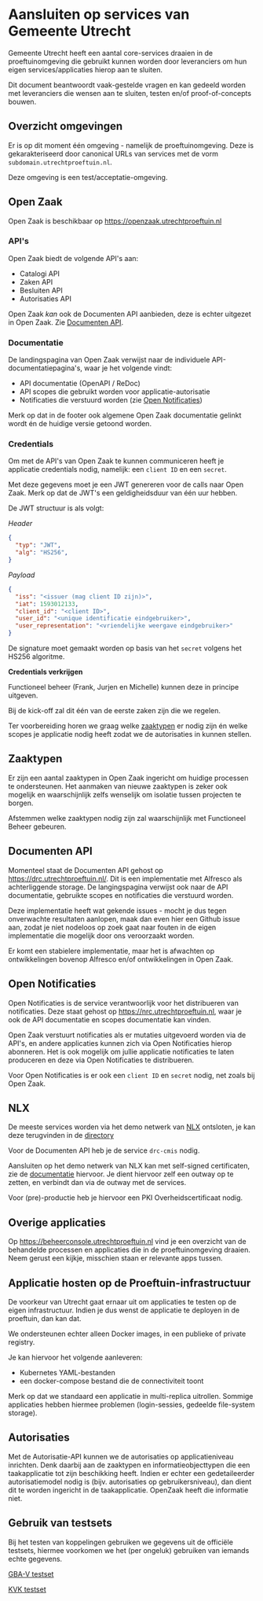 # Aansluiten op services van Gemeente Utrecht

Gemeente Utrecht heeft een aantal core-services draaien in de proeftuinomgeving die
gebruikt kunnen worden door leveranciers om hun eigen services/applicaties hierop
aan te sluiten.

Dit document beantwoordt vaak-gestelde vragen en kan gedeeld worden met leveranciers
die wensen aan te sluiten, testen en/of proof-of-concepts bouwen.

## Overzicht omgevingen

Er is op dit moment één omgeving - namelijk de proeftuinomgeving. Deze is
gekarakteriseerd door canonical URLs van services met de vorm
`subdomain.utrechtproeftuin.nl`.

Deze omgeving is een test/acceptatie-omgeving.

## Open Zaak

Open Zaak is beschikbaar op https://openzaak.utrechtproeftuin.nl

### API's

Open Zaak biedt de volgende API's aan:

* Catalogi API
* Zaken API
* Besluiten API
* Autorisaties API

Open Zaak _kan_ ook de Documenten API aanbieden, deze is echter uitgezet in Open Zaak.
Zie [Documenten API](#documenten-api).

### Documentatie

De landingspagina van Open Zaak verwijst naar de individuele API-documentatiepagina's,
waar je het volgende vindt:

- API documentatie (OpenAPI / ReDoc)
- API scopes die gebruikt worden voor applicatie-autorisatie
- Notificaties die verstuurd worden (zie [Open Notificaties](#open-notificaties))

Merk op dat in de footer ook algemene Open Zaak documentatie gelinkt wordt én de huidige
versie getoond worden.

### Credentials

Om met de API's van Open Zaak te kunnen communiceren heeft je applicatie credentials
nodig, namelijk: een `client ID` en een `secret`.

Met deze gegevens moet je een JWT genereren voor de calls naar Open Zaak. Merk op dat de
JWT's een geldigheidsduur van één uur hebben.

De JWT structuur is als volgt:

_Header_

```json
{
  "typ": "JWT",
  "alg": "HS256",
}
```

_Payload_

```json
{
  "iss": "<issuer (mag client ID zijn)>",
  "iat": 1593012133,
  "client_id": "<client ID>",
  "user_id": "<unique identificatie eindgebruiker>",
  "user_representation": "<vriendelijke weergave eindgebruiker>"
}
```

De signature moet gemaakt worden op basis van het `secret` volgens het HS256 algoritme.

**Credentials verkrijgen**

Functioneel beheer (Frank, Jurjen en Michelle) kunnen deze in principe uitgeven.

Bij de kick-off zal dit één van de eerste zaken zijn die we regelen.

Ter voorbereiding horen we graag welke [zaaktypen](#zaaktypen) er nodig zijn én welke
scopes je applicatie nodig heeft zodat we de autorisaties in kunnen stellen.

## Zaaktypen

Er zijn een aantal zaaktypen in Open Zaak ingericht om huidige processen te
ondersteunen. Het aanmaken van nieuwe zaaktypen is zeker ook mogelijk en waarschijnlijk
zelfs wenselijk om isolatie tussen projecten te borgen.

Afstemmen welke zaaktypen nodig zijn zal waarschijnlijk met Functioneel Beheer gebeuren.

## Documenten API

Momenteel staat de Documenten API gehost op https://drc.utrechtproeftuin.nl/. Dit is een
implementatie met Alfresco als achterliggende storage. De langingspagina verwijst ook
naar de API documentatie, gebruikte scopes en notificaties die verstuurd worden.

Deze implementatie heeft wat gekende issues - mocht je dus tegen onverwachte resultaten
aanlopen, maak dan even hier een Github issue aan, zodat je niet nodeloos op zoek gaat
naar fouten in de eigen implementatie die mogelijk door ons veroorzaakt worden.

Er komt een stabielere implementatie, maar het is afwachten op ontwikkelingen bovenop
Alfresco en/of ontwikkelingen in Open Zaak.

## Open Notificaties

Open Notificaties is de service verantwoorlijk voor het distribueren van notificaties.
Deze staat gehost op https://nrc.utrechtproeftuin.nl, waar je ook de API documentatie
en scopes documentatie kan vinden.

Open Zaak verstuurt notificaties als er mutaties uitgevoerd worden via de API's, en
andere applicaties kunnen zich via Open Notificaties hierop abonneren. Het is ook
mogelijk om jullie applicatie notificaties te laten produceren en deze via Open
Notificaties te distribueren.

Voor Open Notificaties is er ook een `client ID` en `secret` nodig, net zoals bij Open
Zaak.

## NLX

De meeste services worden via het demo netwerk van [NLX](https://nlx.io) ontsloten, je
kan deze terugvinden in de [directory](https://directory.demo.nlx.io/?q=utrecht)

Voor de Documenten API heb je de service `drc-cmis` nodig.

Aansluiten op het demo netwerk van NLX kan met self-signed certificaten, zie de
[documentatie](https://docs.nlx.io) hiervoor. Je dient hiervoor zelf een outway op te
zetten, en verbindt dan via de outway met de services.

Voor (pre)-productie heb je hiervoor een PKI Overheidscertificaat nodig.

## Overige applicaties

Op https://beheerconsole.utrechtproeftuin.nl vind je een overzicht van de behandelde
processen en applicaties die in de proeftuinomgeving draaien. Neem gerust een kijkje,
misschien staan er relevante apps tussen.

## Applicatie hosten op de Proeftuin-infrastructuur

De voorkeur van Utrecht gaat ernaar uit om applicaties te testen op de eigen
infrastructuur. Indien je dus wenst de applicatie te deployen in de proeftuin, dan kan
dat.

We ondersteunen echter alleen Docker images, in een publieke of private registry.

Je kan hiervoor het volgende aanleveren:

- Kubernetes YAML-bestanden
- een docker-compose bestand die de connectiviteit toont

Merk op dat we standaard een applicatie in multi-replica uitrollen. Sommige applicaties
hebben hiermee problemen (login-sessies, gedeelde file-system storage).

## Autorisaties

Met de Autorisatie-API kunnen we de autorisaties op applicatieniveau inrichten. Denk daarbij aan de zaaktypen en informatieobjecttypen die een taakapplicatie tot zijn beschikking heeft. Indien er echter een gedetaileerder autorisatiemodel nodig is (bijv. autorisaties op gebruikersniveau), dan dient dit te worden ingericht in de taakapplicatie. OpenZaak heeft die informatie niet. 

## Gebruik van testsets

Bij het testen van koppelingen gebruiken we gegevens uit de officiële testsets, hiermee voorkomen we het (per ongeluk) gebruiken van iemands echte gegevens.

[GBA-V testset](https://www.rvig.nl/documenten/richtlijnen/2018/09/20/testdataset-persoonslijsten-proefomgevingen-gba-v)

[KVK testset](https://www.kvk.nl/sites/aansluitendataservice/index.html#/testvoorziening)
